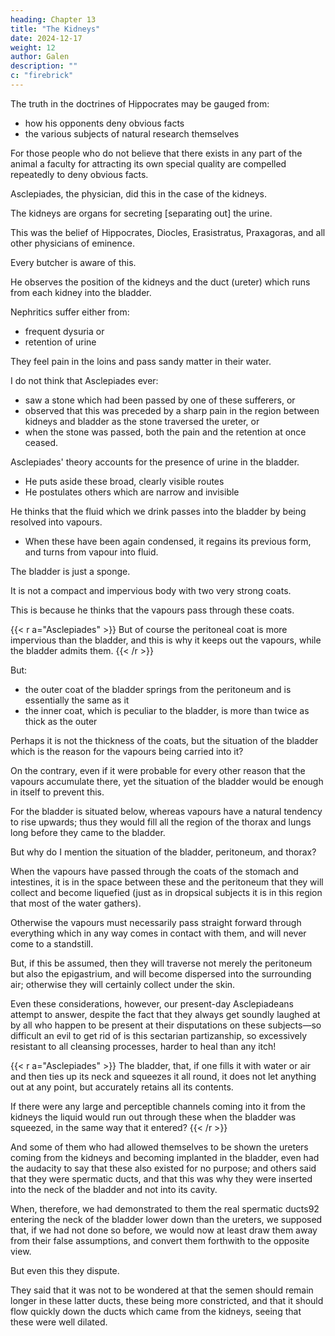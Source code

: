 ```yaml
---
heading: Chapter 13
title: "The Kidneys"
date: 2024-12-17
weight: 12
author: Galen
description: ""
c: "firebrick"
---
```




The truth in the doctrines of Hippocrates may be gauged from:
- how his opponents deny obvious facts
- the various subjects of natural research themselves

<!-- —the functions of animals, and the rest.  -->

For those people who do not believe that there exists in any part of the animal a faculty for attracting its own special quality are compelled repeatedly to deny obvious facts.

Asclepiades, the physician, did this in the case of the kidneys. 

The kidneys are organs for secreting [separating out] the urine.

This was the belief of Hippocrates, Diocles, Erasistratus, Praxagoras, and all other physicians of eminence.

Every butcher is aware of this. 

He observes the position of the kidneys and the duct (ureter) which runs from each kidney into the bladder. 

<!-- From this arrangement, he infers their characteristic use and faculty. -->


Nephritics suffer either from:
- frequent dysuria or
- retention of urine

They feel pain in the loins and pass sandy matter in their water.

I do not think that Asclepiades ever:
- saw a stone which had been passed by one of these sufferers, or
- observed that this was preceded by a sharp pain in the region between kidneys and bladder as the stone traversed the ureter, or
- when the stone was passed, both the pain and the retention at once ceased. 

Asclepiades' theory accounts for the presence of urine in the bladder.
- He puts aside these broad, clearly visible routes
- He postulates others which are narrow and invisible

He thinks that the fluid which we drink passes into the bladder by being resolved into vapours.
- When these have been again condensed, it regains its previous form, and turns from vapour into fluid. 

The bladder is just a sponge. 

It is not a compact and impervious body with two very strong coats. 

This is because he thinks that the vapours pass through these coats.

 <!-- why should they not pass through the peritoneum86 and the diaphragm, thus filling the whole abdominal cavity and thorax with water?  -->


{{< r a="Asclepiades" >}}
But of course the peritoneal coat is more impervious than the bladder, and this is why it keeps out the vapours, while the bladder admits them.
{{< /r >}}


But:
- the outer coat of the bladder springs from the peritoneum and is essentially the same as it
- the inner coat, which is peculiar to the bladder, is more than twice as thick as the outer

Perhaps it is not the thickness of the coats, but the situation of the bladder which is the reason for the vapours being carried into it? 

On the contrary, even if it were probable for every other reason that the vapours accumulate there, yet the situation of the bladder would be enough in itself to prevent this.

For the bladder is situated below, whereas vapours have a natural tendency to rise upwards; thus they would fill all the region of the thorax and lungs long before they came to the bladder.

But why do I mention the situation of the bladder, peritoneum, and thorax? 

When the vapours have passed through the coats of the stomach and intestines, it is in the space between these and the peritoneum that they will collect and become liquefied (just as in dropsical subjects it is in this region that most of the water gathers).

Otherwise the vapours must necessarily pass straight forward through everything which in any way comes in contact with them, and will never come to a standstill.

But, if this be assumed, then they will traverse not merely the peritoneum but also the epigastrium, and will become dispersed into the surrounding air; otherwise they will certainly collect under the skin.

Even these considerations, however, our present-day Asclepiadeans attempt to answer, despite the fact that they always get soundly laughed at by all who happen to be present at their disputations on these subjects—so difficult an evil to get rid of is this sectarian partizanship, so excessively resistant to all cleansing processes, harder to heal than any itch!

<!-- Thus, one of our Sophists who is a thoroughly hardened disputer and as skilful a master of language as there ever was, once got into a discussion with me on this subject; so far from being put out of countenance by any of the above-mentioned considerations, he even expressed his surprise that I should try to overturn obvious facts by ridiculous arguments!  -->


{{< r a="Asclepiades" >}}
The bladder, that, if one fills it with water or air and then ties up its neck and squeezes it all round, it does not let anything out at any point, but accurately retains all its contents.

If there were any large and perceptible channels coming into it from the kidneys the liquid would run out through these when the bladder was squeezed, in the same way that it entered?
{{< /r >}}


<!-- Those who are enslaved to their sects are not merely devoid of all sound knowledge, but they will not even stop to learn! Instead of listening, as they ought, to the reason why liquid can enter the bladder through the ureters, but is unable to go back again the same way,—instead of admiring Nature’s artistic skill90—they refuse to learn; they even go so far as to scoff, and maintain that the kidneys, as well as many other things, have been made by Nature for no purpose!91 -->

And some of them who had allowed themselves to be shown the ureters coming from the kidneys and becoming implanted in the bladder, even had the audacity to say that these also existed for no purpose; and others said that they were spermatic ducts, and that this was why they were inserted into the neck of the bladder and not into its cavity. 

When, therefore, we had demonstrated to them the real spermatic ducts92 entering the neck of the bladder lower down than the ureters, we supposed that, if we had not done so before, we would now at least draw them away from their false assumptions, and convert them forthwith to the opposite view.

But even this they dispute.

They said that it was not to be wondered at that the semen should remain longer in these latter ducts, these being more constricted, and that it should flow quickly down the ducts which came from the kidneys, seeing that these were well dilated.

